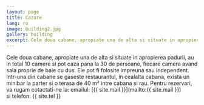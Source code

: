 ```yaml
---
layout: page
title: Cazare
lang: ro
image: building2.jpg
gallery: building
excerpt: Cele doua cabane, apropiate una de alta si situate in apropierea padurii, au in total 10 camere si pot caza pana la 30 de persoane, fiecare camera avand sala proprie de baie cu dus. Ele pot fi folosite impreuna...
---
```

Cele doua cabane, apropiate una de alta si situate in apropierea padurii, au in total 10 camere si pot caza pana la 30 de persoane, fiecare camera avand sala proprie de baie cu dus.
Ele pot fi folosite impreuna sau independent. Intr-una din cabane se gaseste restaurantul, in cealalta cabana, exista un minibar la parter si o terasa de 40 m² intre cabana si rau.
Pentru rezervari, va rugam cotactati-ne la:
 emailul: [{{ site.mail }}](mailto:{{ site.mail }}) <br>
 si telefon: {{ site.tel }}
